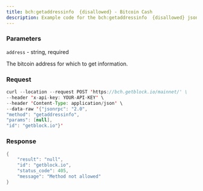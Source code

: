 ```yaml
---
title: bch:getaddressinfo  {disallowed} - Bitcoin Cash
description: Example code for the bch:getaddressinfo  {disallowed} json-rpc method. Сomplete guide on how to use bch:getaddressinfo  {disallowed} json-rpc in GetBlock.io Web3 documentation.
---
```


### Parameters


`address` - string, required

The bitcoin address for which to get information.

### Request

``` java
curl --location --request POST 'https://bch.getblock.io/mainnet/' \ 
--header 'x-api-key: YOUR-API-KEY' \ 
--header 'Content-Type: application/json' \ 
--data-raw '{"jsonrpc": "2.0",
"method": "getaddressinfo",
"params": [null],
"id": "getblock.io"}'
```

###  Response

``` java
{
    "result": "null",
    "id": "getblock.io",
    "status_code": 405,
    "message": "Method not allowed"
}
```

